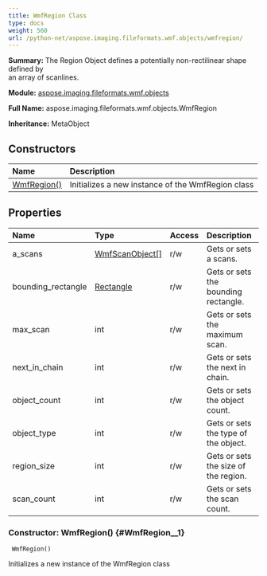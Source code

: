 ```yaml
---
title: WmfRegion Class
type: docs
weight: 560
url: /python-net/aspose.imaging.fileformats.wmf.objects/wmfregion/
---
```


**Summary:** The Region Object defines a potentially non-rectilinear shape defined by<br/>                an array of scanlines.

**Module:** [aspose.imaging.fileformats.wmf.objects](/imaging/python-net/aspose.imaging.fileformats.wmf.objects/)

**Full Name:** aspose.imaging.fileformats.wmf.objects.WmfRegion

**Inheritance:** MetaObject

## **Constructors**
| **Name** | **Description** |
| :- | :- |
| [WmfRegion()](#WmfRegion__1) | Initializes a new instance of the WmfRegion class |
## **Properties**
| **Name** | **Type** | **Access** | **Description** |
| :- | :- | :- | :- |
| a_scans | [WmfScanObject[]](/imaging/python-net/aspose.imaging.fileformats.wmf.objects/wmfscanobject/) | r/w | Gets or sets a scans. |
| bounding_rectangle | [Rectangle](/imaging/python-net/aspose.imaging/rectangle/) | r/w | Gets or sets the bounding rectangle. |
| max_scan | int | r/w | Gets or sets the maximum scan. |
| next_in_chain | int | r/w | Gets or sets the next in chain. |
| object_count | int | r/w | Gets or sets the object count. |
| object_type | int | r/w | Gets or sets the type of the object. |
| region_size | int | r/w | Gets or sets the size of the region. |
| scan_count | int | r/w | Gets or sets the scan count. |


### Constructor: WmfRegion() {#WmfRegion__1}


```
 WmfRegion() 
```

Initializes a new instance of the WmfRegion class

